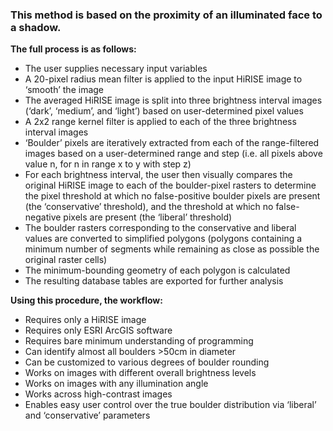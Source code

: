 ### This method is based on the proximity of an illuminated face to a shadow.

**The full process is as follows:**
- The user supplies necessary input variables
- A 20-pixel radius mean filter is applied to the input HiRISE image to ‘smooth’ the image
- The averaged HiRISE image is split into three brightness interval images (‘dark’, ‘medium’, and ‘light’) based on user-determined pixel values
- A 2x2 range kernel filter is applied to each of the three brightness interval images 
- ‘Boulder’ pixels are iteratively extracted from each of the range-filtered images based on a user-determined range and step (i.e. all pixels above value n, for n in range x to y with step z)
- For each brightness interval, the user then visually compares the original HiRISE image to each of the boulder-pixel rasters to determine the pixel threshold at which no false-positive boulder pixels are present (the ‘conservative’ threshold), and the threshold at which no false-negative pixels are present (the ‘liberal’ threshold)
- The boulder rasters corresponding to the conservative and liberal values are converted to simplified polygons (polygons containing a minimum number of segments while remaining as close as possible the original raster cells)
- The minimum-bounding geometry of each polygon is calculated
- The resulting database tables are exported for further analysis 

**Using this procedure, the workflow:** 
- Requires only a HiRISE image
- Requires only ESRI ArcGIS software
- Requires bare minimum understanding of programming
- Can identify almost all boulders >50cm in diameter
- Can be customized to various degrees of boulder rounding
- Works on images with different overall brightness levels
- Works on images with any illumination angle
- Works across high-contrast images 
- Enables easy user control over the true boulder distribution via ‘liberal’ and ‘conservative’ parameters

